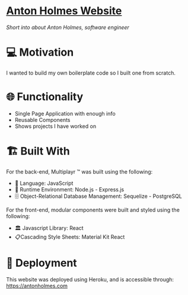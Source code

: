 # [Anton Holmes Website](https://antonholmes.com/)

_Short into about Anton Holmes, software engineer_

# 💻 Motivation

I wanted to build my own boilerplate code so I built one from scratch.

# 🌐 Functionality

- Single Page Application with enough info
- Reusable Components
- Shows projects I have worked on

# :building_construction: Built With

For the back-end, Multiplayr :tm: was built using the following:

- :book: Language: JavaScript
- :running: Runtime Environment: Node.js - Express.js
- :file_cabinet: Object-Relational Database Management: Sequelize - PostgreSQL

For the front-end, modular components were built and styled using the following:

- :classical_building: Javascript Library: React
- :clipboard:Cascading Style Sheets: Material Kit React

# :satellite: Deployment

This website was deployed using Heroku, and is accessible through: https://antonholmes.com
